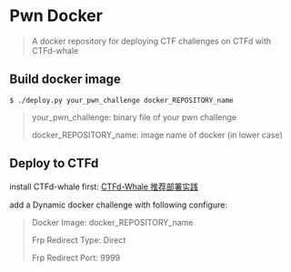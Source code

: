# Pwn Docker

> A docker repository for deploying CTF challenges on CTFd with CTFd-whale

## Build docker image

```shell
$ ./deploy.py your_pwn_challenge docker_REPOSITORY_name
```

> your_pwn_challenge: binary file of your pwn challenge 
>
> docker_REPOSITORY_name: image name of docker (in lower case)

## Deploy to CTFd

install CTFd-whale first: [CTFd-Whale 推荐部署实践](https://www.zhaoj.in/read-6333.html)

add a Dynamic docker challenge with following configure:

> Docker Image: docker_REPOSITORY_name
> 
> Frp Redirect Type: Direct
> 
> Frp Redirect Port: 9999

